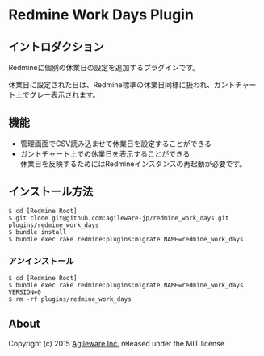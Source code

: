 # Redmine Work Days Plugin

## イントロダクション

Redmineに個別の休業日の設定を追加するプラグインです。

休業日に設定された日は、Redmine標準の休業日同様に扱われ、ガントチャート上でグレー表示されます。

## 機能

* 管理画面でCSV読み込ませて休業日を設定することができる
* ガントチャート上での休業日を表示することができる  
  休業日を反映するためにはRedmineインスタンスの再起動が必要です。

## インストール方法

```
$ cd [Redmine Root]
$ git clone git@github.com:agileware-jp/redmine_work_days.git plugins/redmine_work_days
$ bundle install
$ bundle exec rake redmine:plugins:migrate NAME=redmine_work_days
```

### アンインストール

```
$ cd [Redmine Root]
$ bundle exec rake redmine:plugins:migrate NAME=redmine_work_days VERSION=0
$ rm -rf plugins/redmine_work_days
```

## About

Copyright (c) 2015 [Agileware Inc.](http://agileware.jp) released under the MIT license
